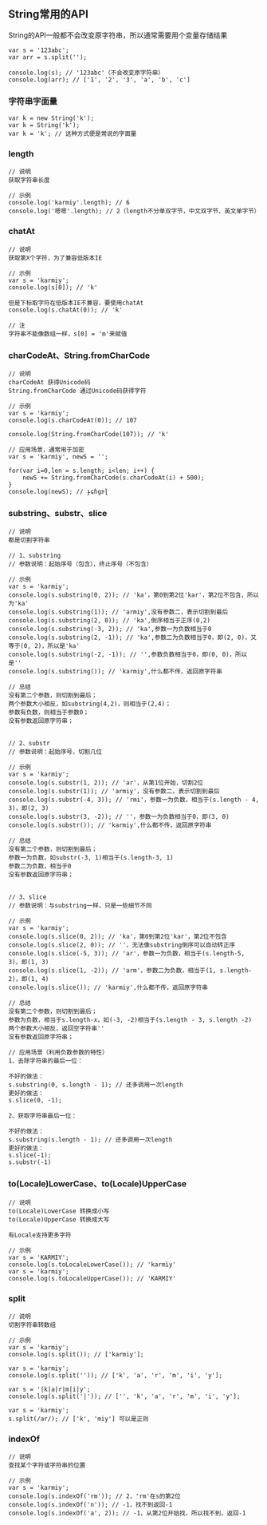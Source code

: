 ## String常用的API

String的API一般都不会改变原字符串，所以通常需要用个变量存储结果

    var s = '123abc';
    var arr = s.split('');
   
    console.log(s); // '123abc'（不会改变原字符串）
    console.log(arr); // ['1', '2', '3', 'a', 'b', 'c']
    
### 字符串字面量

    var k = new String('k');
    var k = String('k');
    var k = 'k'; // 这种方式便是常说的字面量
    
### length
    
    // 说明
    获取字符串长度
    
    // 示例
    console.log('karmiy'.length); // 6
    console.log('嗯嗯'.length); // 2（length不分单双字节，中文双字节、英文单字节）
    
### chatAt

    // 说明
    获取第X个字符，为了兼容低版本IE
    
    // 示例
    var s = 'karmiy';
    console.log(s[0]); // 'k'
    
    但是下标取字符在低版本IE不兼容，要使用chatAt
    console.log(s.chatAt(0)); // 'k'
    
    // 注
    字符串不能像数组一样，s[0] = 'm'来赋值
    
### charCodeAt、String.fromCharCode

    // 说明
    charCodeAt 获得Unicode码
    String.fromCharCode 通过Unicode码获得字符
    
    // 示例
    var s = 'karmiy';
    console.log(s.charCodeAt(0)); // 107
    
    console.log(String.fromCharCode(107)); // 'k'
    
    // 应用场景，通常用于加密
    var s = 'karmiy', newS = '';
    
    for(var i=0,len = s.length; i<len; i++) {
        newS += String.fromCharCode(s.charCodeAt(i) + 500);
    }
    console.log(newS); // ɟɕɦɡɝɭ
    
### substring、substr、slice

    // 说明
    都是切割字符串
    
    // 1、substring
    // 参数说明：起始序号（包含），终止序号（不包含）
    
    // 示例
    var s = 'karmiy';
    console.log(s.substring(0, 2)); // 'ka'，第0到第2位'kar'，第2位不包含，所以为'ka'
    console.log(s.substring(1)); // 'armiy',没有参数二，表示切割到最后
    console.log(s.substring(2, 0)); // 'ka',倒序相当于正序(0,2)
    console.log(s.substring(-3, 2)); // 'ka',参数一为负数相当于0
    console.log(s.substring(2, -1)); // 'ka',参数二为负数相当于0，即(2, 0)，又等于(0, 2)，所以是'ka'
    console.log(s.substring(-2, -1)); // '',参数负数相当于0，即(0, 0)，所以是''
    console.log(s.substring()); // 'karmiy',什么都不传，返回原字符串
    
    // 总结
    没有第二个参数，则切割到最后；
    两个参数大小相反，如substring(4,2)，则相当于(2,4)；
    参数有负数，则相当于参数0；
    没有参数返回原字符串；
    
    
    // 2、substr
    // 参数说明：起始序号，切割几位
    
    // 示例
    var s = 'karmiy';
    console.log(s.substr(1, 2)); // 'ar'，从第1位开始，切割2位
    console.log(s.substr(1)); // 'armiy'，没有参数二，表示切割到最后
    console.log(s.substr(-4, 3)); // 'rmi'，参数一为负数，相当于(s.length - 4, 3)，即(2, 3)
    console.log(s.substr(3, -2)); // ''，参数一为负数相当于0，即(3, 0)
    console.log(s.substr()); // 'karmiy',什么都不传，返回原字符串
    
    // 总结
    没有第二个参数，则切割到最后；
    参数一为负数，如substr(-3, 1)相当于(s.length-3, 1)
    参数二为负数，相当于0
    没有参数返回原字符串；
    
    
    // 3、slice
    // 参数说明：与substring一样，只是一些细节不同
    
    // 示例
    var s = 'karmiy';
    console.log(s.slice(0, 2)); // 'ka'，第0到第2位'kar'，第2位不包含
    console.log(s.slice(2, 0)); // ''，无法像substring倒序可以自动转正序
    console.log(s.slice(-5, 3)); // 'ar'，参数一为负数，相当于(s.length-5, 3)，即(1, 3)
    console.log(s.slice(1, -2)); // 'arm'，参数二为负数，相当于(1, s.length-2)，即(1, 4)
    console.log(s.slice()); // 'karmiy',什么都不传，返回原字符串
    
    // 总结
    没有第二个参数，则切割到最后；
    参数为负数，相当于s.length-x，如(-3, -2)相当于(s.length - 3, s.length -2)
    两个参数大小相反，返回空字符串''
    没有参数返回原字符串；
    
    // 应用场景（利用负数参数的特性）
    1、去除字符串的最后一位：
    
    不好的做法：
    s.substring(0, s.length - 1); // 还多调用一次length
    更好的做法：
    s.slice(0, -1);
    
    2、获取字符串最后一位：
    
    不好的做法：
    s.substring(s.length - 1); // 还多调用一次length
    更好的做法：
    s.slice(-1);
    s.substr(-1)
    
### to(Locale)LowerCase、to(Locale)UpperCase

    // 说明
    to(Locale)LowerCase 转换成小写
    to(Locale)UpperCase 转换成大写
    
    有Locale支持更多字符
    
    // 示例
    var s = 'KARMIY';
    console.log(s.toLocaleLowerCase()); // 'karmiy'
    var s = 'karmiy';
    console.log(s.toLocaleUpperCase()); // 'KARMIY'
    
### split

    // 说明
    切割字符串转数组
    
    // 示例
    var s = 'karmiy';
    console.log(s.split()); // ['karmiy'];
    
    var s = 'karmiy';
    console.log(s.split('')); // ['k', 'a', 'r', 'm', 'i', 'y'];
    
    var s = '|k|a|r|m|i|y';
    console.log(s.split('|')); // ['', 'k', 'a', 'r', 'm', 'i', 'y'];
    
    var s = 'karmiy';
    s.split(/ar/); // ['k', 'miy'] 可以是正则
    
### indexOf

    // 说明
    查找某个字符或字符串的位置
        
    // 示例
    var s = 'karmiy';
    console.log(s.indexOf('rm')); // 2，'rm'在s的第2位
    console.log(s.indexOf('n')); // -1，找不到返回-1
    console.log(s.indexOf('a', 2)); // -1，从第2位开始找，所以找不到，返回-1
    
    
    



